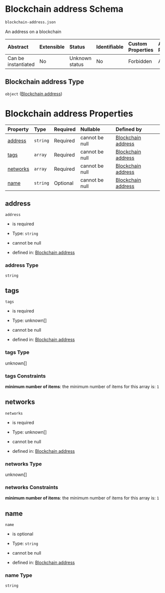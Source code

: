 # Blockchain address Schema

```txt
blockchain-address.json
```

An address on a blockchain

| Abstract            | Extensible | Status         | Identifiable | Custom Properties | Additional Properties | Access Restrictions | Defined In                                                                             |
| :------------------ | :--------- | :------------- | :----------- | :---------------- | :-------------------- | :------------------ | :------------------------------------------------------------------------------------- |
| Can be instantiated | No         | Unknown status | No           | Forbidden         | Allowed               | none                | [blockchain-address.json](../../../out/blockchain-address.json "open original schema") |

## Blockchain address Type

`object` ([Blockchain address](blockchain-address.md))

# Blockchain address Properties

| Property              | Type     | Required | Nullable       | Defined by                                                                                                     |
| :-------------------- | :------- | :------- | :------------- | :------------------------------------------------------------------------------------------------------------- |
| [address](#address)   | `string` | Required | cannot be null | [Blockchain address](blockchain-address-properties-address.md "blockchain-address.json#/properties/address")   |
| [tags](#tags)         | `array`  | Required | cannot be null | [Blockchain address](blockchain-address-properties-tags.md "blockchain-address.json#/properties/tags")         |
| [networks](#networks) | `array`  | Required | cannot be null | [Blockchain address](blockchain-address-properties-networks.md "blockchain-address.json#/properties/networks") |
| [name](#name)         | `string` | Optional | cannot be null | [Blockchain address](blockchain-address-properties-name.md "blockchain-address.json#/properties/name")         |

## address



`address`

* is required

* Type: `string`

* cannot be null

* defined in: [Blockchain address](blockchain-address-properties-address.md "blockchain-address.json#/properties/address")

### address Type

`string`

## tags



`tags`

* is required

* Type: unknown\[]

* cannot be null

* defined in: [Blockchain address](blockchain-address-properties-tags.md "blockchain-address.json#/properties/tags")

### tags Type

unknown\[]

### tags Constraints

**minimum number of items**: the minimum number of items for this array is: `1`

## networks



`networks`

* is required

* Type: unknown\[]

* cannot be null

* defined in: [Blockchain address](blockchain-address-properties-networks.md "blockchain-address.json#/properties/networks")

### networks Type

unknown\[]

### networks Constraints

**minimum number of items**: the minimum number of items for this array is: `1`

## name



`name`

* is optional

* Type: `string`

* cannot be null

* defined in: [Blockchain address](blockchain-address-properties-name.md "blockchain-address.json#/properties/name")

### name Type

`string`
